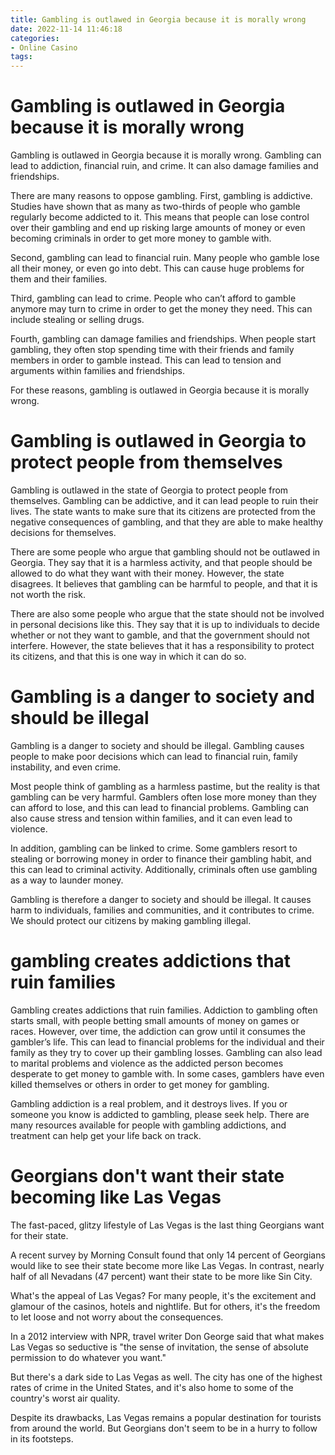 ```yaml
---
title: Gambling is outlawed in Georgia because it is morally wrong
date: 2022-11-14 11:46:18
categories:
- Online Casino
tags:
---
```



#  Gambling is outlawed in Georgia because it is morally wrong

Gambling is outlawed in Georgia because it is morally wrong. Gambling can lead to addiction, financial ruin, and crime. It can also damage families and friendships.

There are many reasons to oppose gambling. First, gambling is addictive. Studies have shown that as many as two-thirds of people who gamble regularly become addicted to it. This means that people can lose control over their gambling and end up risking large amounts of money or even becoming criminals in order to get more money to gamble with.

Second, gambling can lead to financial ruin. Many people who gamble lose all their money, or even go into debt. This can cause huge problems for them and their families.

Third, gambling can lead to crime. People who can’t afford to gamble anymore may turn to crime in order to get the money they need. This can include stealing or selling drugs.

Fourth, gambling can damage families and friendships. When people start gambling, they often stop spending time with their friends and family members in order to gamble instead. This can lead to tension and arguments within families and friendships.

For these reasons, gambling is outlawed in Georgia because it is morally wrong.

#  Gambling is outlawed in Georgia to protect people from themselves

Gambling is outlawed in the state of Georgia to protect people from themselves. Gambling can be addictive, and it can lead people to ruin their lives. The state wants to make sure that its citizens are protected from the negative consequences of gambling, and that they are able to make healthy decisions for themselves.

There are some people who argue that gambling should not be outlawed in Georgia. They say that it is a harmless activity, and that people should be allowed to do what they want with their money. However, the state disagrees. It believes that gambling can be harmful to people, and that it is not worth the risk.

There are also some people who argue that the state should not be involved in personal decisions like this. They say that it is up to individuals to decide whether or not they want to gamble, and that the government should not interfere. However, the state believes that it has a responsibility to protect its citizens, and that this is one way in which it can do so.

#  Gambling is a danger to society and should be illegal
Gambling is a danger to society and should be illegal. Gambling causes people to make poor decisions which can lead to financial ruin, family instability, and even crime.

Most people think of gambling as a harmless pastime, but the reality is that gambling can be very harmful. Gamblers often lose more money than they can afford to lose, and this can lead to financial problems. Gambling can also cause stress and tension within families, and it can even lead to violence.

In addition, gambling can be linked to crime. Some gamblers resort to stealing or borrowing money in order to finance their gambling habit, and this can lead to criminal activity. Additionally, criminals often use gambling as a way to launder money.

Gambling is therefore a danger to society and should be illegal. It causes harm to individuals, families and communities, and it contributes to crime. We should protect our citizens by making gambling illegal.

#   gambling creates addictions that ruin families

Gambling creates addictions that ruin families. Addiction to gambling often starts small, with people betting small amounts of money on games or races. However, over time, the addiction can grow until it consumes the gambler’s life. This can lead to financial problems for the individual and their family as they try to cover up their gambling losses. Gambling can also lead to marital problems and violence as the addicted person becomes desperate to get money to gamble with. In some cases, gamblers have even killed themselves or others in order to get money for gambling.

Gambling addiction is a real problem, and it destroys lives. If you or someone you know is addicted to gambling, please seek help. There are many resources available for people with gambling addictions, and treatment can help get your life back on track.

#   Georgians don't want their state becoming like Las Vegas

The fast-paced, glitzy lifestyle of Las Vegas is the last thing Georgians want for their state.

A recent survey by Morning Consult found that only 14 percent of Georgians would like to see their state become more like Las Vegas. In contrast, nearly half of all Nevadans (47 percent) want their state to be more like Sin City.

What's the appeal of Las Vegas? For many people, it's the excitement and glamour of the casinos, hotels and nightlife. But for others, it's the freedom to let loose and not worry about the consequences.

In a 2012 interview with NPR, travel writer Don George said that what makes Las Vegas so seductive is "the sense of invitation, the sense of absolute permission to do whatever you want."

But there's a dark side to Las Vegas as well. The city has one of the highest rates of crime in the United States, and it's also home to some of the country's worst air quality.

Despite its drawbacks, Las Vegas remains a popular destination for tourists from around the world. But Georgians don't seem to be in a hurry to follow in its footsteps.